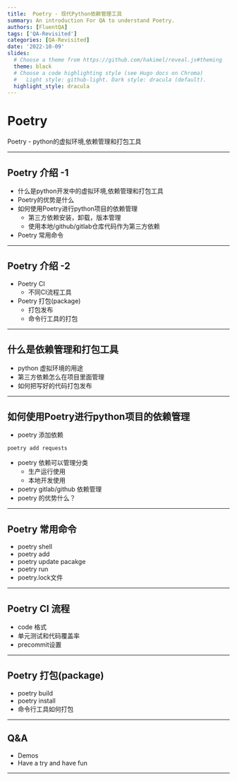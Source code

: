 ```yaml
---
title:  Poetry - 现代Python依赖管理工具
summary: An introduction For QA to understand Poetry.
authors: [FluentQA]
tags: ['QA-Revisited']
categories: [QA-Revisited]
date: '2022-10-09'
slides:
  # Choose a theme from https://github.com/hakimel/reveal.js#theming
  theme: black
  # Choose a code highlighting style (see Hugo docs on Chroma)
  #   Light style: github-light. Dark style: dracula (default).
  highlight_style: dracula
---
```


# Poetry 

Poetry - python的虚拟环境,依赖管理和打包工具

---

## Poetry 介绍 -1

- 什么是python开发中的虚拟环境,依赖管理和打包工具
- Poetry的优势是什么
- 如何使用Poetry进行python项目的依赖管理
  - 第三方依赖安装，卸载，版本管理
  - 使用本地/github/gitlab仓库代码作为第三方依赖
- Poetry 常用命令
---

## Poetry 介绍 -2

- Poetry CI
  - 不同CI流程工具
- Poetry 打包(package)
  - 打包发布
  - 命令行工具的打包

---

## 什么是依赖管理和打包工具

- python 虚拟环境的用途
- 第三方依赖怎么在项目里面管理
- 如何把写好的代码打包发布

---

## 如何使用Poetry进行python项目的依赖管理

- poetry 添加依赖

```sh
poetry add requests
```
- poetry 依赖可以管理分类
  - 生产运行使用
  - 本地开发使用
- poetry gitlab/github 依赖管理
- poetry 的优势什么？
---

## Poetry 常用命令

- poetry shell
- poetry add 
- poetry update pacakge
- poetry run
- poetry.lock文件

---

## Poetry CI 流程

- code 格式
- 单元测试和代码覆盖率
- precommit设置

---

##  Poetry 打包(package)

- poetry build
- poetry install
- 命令行工具如何打包

---

## Q&A

- Demos
- Have a try and have fun

--- 
